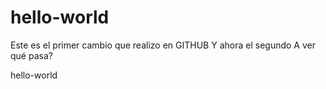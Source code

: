 # hello-world

Este es el primer cambio que realizo en GITHUB
Y ahora el segundo
A ver qué pasa?

hello-world

